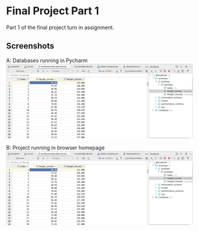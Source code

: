 # Final Project Part 1
Part 1 of the final project turn in assignment. 

## Screenshots 

A: Databases running in Pycharm
![Database in Pycharm](screenshots/PyCharmDataBase.png)

B: Project running in browser homepage
![Database in Pycharm](screenshots/PyCharmDataBase.png)
